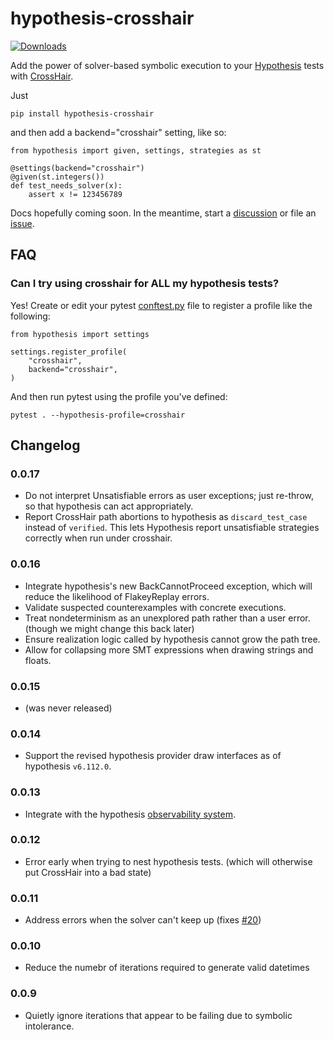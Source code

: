 # hypothesis-crosshair

[![Downloads](https://pepy.tech/badge/hypothesis-crosshair)](https://pepy.tech/project/hypothesis-crosshair)


Add the power of solver-based symbolic execution to your
[Hypothesis](https://hypothesis.readthedocs.io/en/latest/index.html)
tests with
[CrossHair](https://github.com/pschanely/CrossHair).

Just 
```
pip install hypothesis-crosshair
```

and then add a backend="crosshair" setting, like so:

```
from hypothesis import given, settings, strategies as st

@settings(backend="crosshair")
@given(st.integers())
def test_needs_solver(x):
    assert x != 123456789
```


Docs hopefully coming soon. In the meantime, start a
[discussion](https://github.com/pschanely/hypothesis-crosshair/discussions)
or file an [issue](https://github.com/pschanely/hypothesis-crosshair/issues).


## FAQ

### Can I try using crosshair for ALL my hypothesis tests?

Yes! Create or edit your pytest
[conftest.py](https://docs.pytest.org/en/7.1.x/reference/fixtures.html#conftest-py-sharing-fixtures-across-multiple-files)
file to register a profile like the following:

```
from hypothesis import settings

settings.register_profile(
    "crosshair",
    backend="crosshair",
)
```

And then run pytest using the profile you've defined:
```
pytest . --hypothesis-profile=crosshair 
```


## Changelog

### 0.0.17
* Do not interpret Unsatisfiable errors as user exceptions; just re-throw, so that hypothesis can act appropriately.
* Report CrossHair path abortions to hypothesis as `discard_test_case` instead of `verified`.
  This lets Hypothesis report unsatisfiable strategies correctly when run under crosshair.

### 0.0.16
* Integrate hypothesis's new BackCannotProceed exception, which will reduce the likelihood of FlakeyReplay errors.
* Validate suspected counterexamples with concrete executions.
* Treat nondeterminism as an unexplored path rather than a user error. (though we might change this back later)
* Ensure realization logic called by hypothesis cannot grow the path tree.
* Allow for collapsing more SMT expressions when drawing strings and floats.

### 0.0.15
* (was never released)

### 0.0.14
* Support the revised hypothesis provider draw interfaces as of hypothesis `v6.112.0`.

### 0.0.13
* Integrate with the hypothesis [observability system](https://hypothesis.readthedocs.io/en/latest/observability.html).

### 0.0.12
* Error early when trying to nest hypothesis tests. (which will otherwise put CrossHair into a bad state)

### 0.0.11
* Address errors when the solver can't keep up (fixes [#20](https://github.com/pschanely/hypothesis-crosshair/issues/20))

### 0.0.10
* Reduce the numebr of iterations required to generate valid datetimes

### 0.0.9
* Quietly ignore iterations that appear to be failing due to symbolic intolerance.
